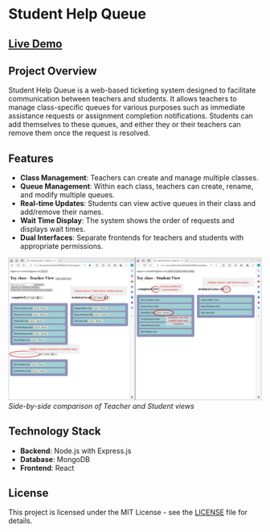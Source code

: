 # Student Help Queue

## [Live Demo](https://toy-teacher-frontend-05383dcc6215.herokuapp.com/)

## Project Overview

Student Help Queue is a web-based ticketing system designed to facilitate communication between teachers and students. It allows teachers to manage class-specific queues for various purposes such as immediate assistance requests or assignment completion notifications. Students can add themselves to these queues, and either they or their teachers can remove them once the request is resolved.

## Features

- **Class Management**: Teachers can create and manage multiple classes.
- **Queue Management**: Within each class, teachers can create, rename, and modify multiple queues.
- **Real-time Updates**: Students can view active queues in their class and add/remove their names.
- **Wait Time Display**: The system shows the order of requests and displays wait times.
- **Dual Interfaces**: Separate frontends for teachers and students with appropriate permissions.

![Teacher and Student Views Side-by-Side](HelpQueueDemoScreenshot_annotated.png)
*Side-by-side comparison of Teacher and Student views*



## Technology Stack

- **Backend**: Node.js with Express.js
- **Database**: MongoDB
- **Frontend**: React


## License

This project is licensed under the MIT License - see the [LICENSE](LICENSE) file for details.
